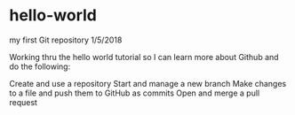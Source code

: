 # hello-world
my first Git repository 1/5/2018

Working thru the hello world tutorial so I can learn more about Github
and do the following: 

Create and use a repository
Start and manage a new branch
Make changes to a file and push them to GitHub as commits
Open and merge a pull request
